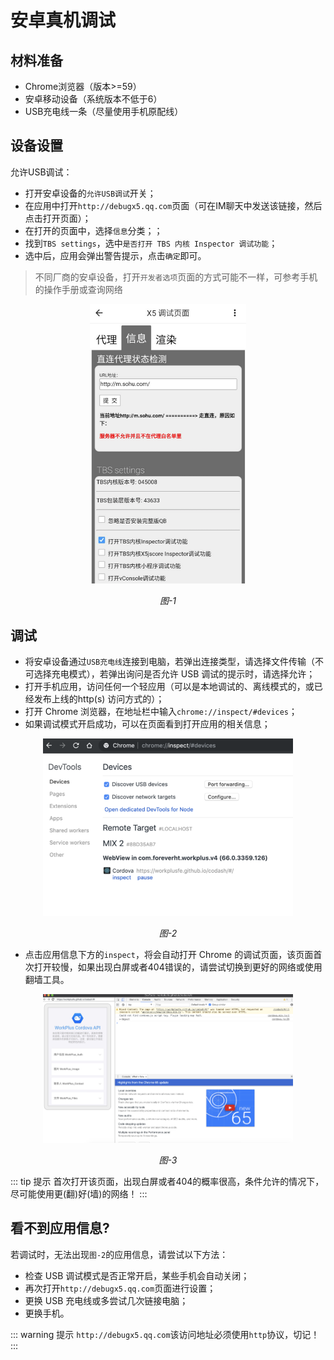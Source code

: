 # 安卓真机调试

## 材料准备

* Chrome浏览器（版本>=59）
* 安卓移动设备（系统版本不低于6）
* USB充电线一条（尽量使用手机原配线）

## 设备设置

允许USB调试：

* 打开安卓设备的`允许USB调试`开关；
* 在应用中打开`http://debugx5.qq.com`页面（可在IM聊天中发送该链接，然后点击打开页面）；
* 在打开的页面中，选择`信息`分类；；
* 找到`TBS settings`，选中`是否打开 TBS 内核 Inspector 调试功能`；
* 选中后，应用会弹出警告提示，点击`确定`即可。

> 不同厂商的安卓设备，打开`开发者选项`页面的方式可能不一样，可参考手机的操作手册或查询网络

<p style="text-align: center">
  <img src="/dev-x5.png" alt="图1" width="250">
  <p style="text-align: center">
    <i>图-1</i>
  </p>
</p>

## 调试

* 将安卓设备通过`USB充电线`连接到电脑，若弹出连接类型，请选择文件传输（不可选择充电模式），若弹出询问是否允许 USB 调试的提示时，请选择允许；
* 打开手机应用，访问任何一个轻应用（可以是本地调试的、离线模式的，或已经发布上线的http(s) 访问方式的）；
* 打开 Chrome 浏览器，在地址栏中输入`chrome://inspect/#devices`；
* 如果调试模式开启成功，可以在页面看到打开应用的相关信息；

<p style="text-align: center">
  <img src="/dev-inspect.png" alt="图2" width="400">
  <p style="text-align: center">
    <i>图-2</i>
  </p>
</p>

* 点击应用信息下方的`inspect`，将会自动打开 Chrome 的调试页面，该页面首次打开较慢，如果出现白屏或者404错误的，请尝试切换到更好的网络或使用翻墙工具。

<p style="text-align: center">
  <img src="/dev-debug.png" alt="图3" width="400">
  <p style="text-align: center">
    <i>图-3</i>
  </p>
</p>

::: tip 提示
首次打开该页面，出现白屏或者404的概率很高，条件允许的情况下，尽可能使用更(翻)好(墙)的网络！
:::

## 看不到应用信息?

若调试时，无法出现`图-2`的应用信息，请尝试以下方法：

* 检查 USB 调试模式是否正常开启，某些手机会自动关闭；
* 再次打开`http://debugx5.qq.com`页面进行设置；
* 更换 USB 充电线或多尝试几次链接电脑；
* 更换手机。

::: warning 提示
`http://debugx5.qq.com`该访问地址必须使用`http`协议，切记！
:::
